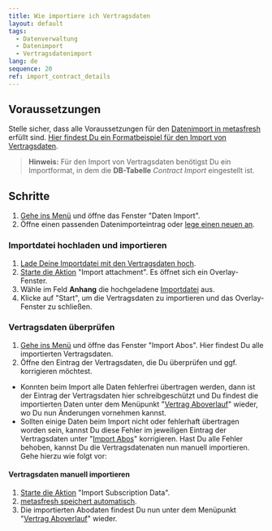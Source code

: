 ```yaml
---
title: Wie importiere ich Vertragsdaten
layout: default
tags:
  - Datenverwaltung
  - Datenimport
  - Vertragsdatenimport
lang: de
sequence: 20
ref: import_contract_details
---
```


## Voraussetzungen
Stelle sicher, dass alle Voraussetzungen für den  [Datenimport in metasfresh](Datenimport_nach_metasfresh) erfüllt sind. [Hier findest Du ein Formatbeispiel für den Import von Vertragsdaten](Importformat_Beispiel_Vertragsdaten).
>**Hinweis:** Für den Import von Vertragsdaten benötigst Du ein Importformat, in dem die **DB-Tabelle** *Contract Import* eingestellt ist.

## Schritte
1. [Gehe ins Menü](Menu) und öffne das Fenster "Daten Import".
1. Öffne einen passenden Datenimporteintrag oder [lege einen neuen an](Datenimporteintrag_anlegen).

### Importdatei hochladen und importieren
1. [Lade Deine Importdatei mit den Vertragsdaten hoch](Dateihandling).
1. [Starte die Aktion](AktionStarten#aktionsmenue) "Import attachment". Es öffnet sich ein Overlay-Fenster.
1. Wähle im Feld **Anhang** die hochgeladene [Importdatei](Importdatei_nuetzliche_Hinweise) aus.
1. Klicke auf "Start", um die Vertragsdaten zu importieren und das Overlay-Fenster zu schließen.

### Vertragsdaten überprüfen
1. [Gehe ins Menü](Menu) und öffne das Fenster "Import Abos". Hier findest Du alle importierten Vertragsdaten.
1. Öffne den Eintrag der Vertragsdaten, die Du überprüfen und ggf. korrigieren möchtest.

 - Konnten beim Import alle Daten fehlerfrei übertragen werden, dann ist der Eintrag der Vertragsdaten hier schreibgeschützt und Du findest die importierten Daten unter dem Menüpunkt "[Vertrag Aboverlauf](Menu)" wieder, wo Du nun Änderungen vornehmen kannst.
 - Sollten einige Daten beim Import nicht oder fehlerhaft übertragen worden sein, kannst Du diese Fehler im jeweiligen Eintrag der Vertragsdaten unter "[Import Abos](Menu)" korrigieren. Hast Du alle Fehler behoben, kannst Du die Vertragsdatenaten nun manuell importieren. Gehe hierzu wie folgt vor:

#### Vertragsdaten manuell importieren
1. [Starte die Aktion](AktionStarten#aktionsmenue) "Import Subscription Data".
1. [metasfresh speichert automatisch](Speicheranzeige).
1. Die importierten Abodaten findest Du nun unter dem Menüpunkt "[Vertrag Aboverlauf](Menu)" wieder.
